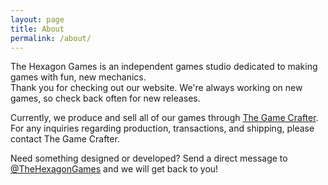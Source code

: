 ```yaml
---
layout: page
title: About
permalink: /about/
---
```

The Hexagon Games is an independent games studio dedicated to making games with fun, new mechanics.   
Thank you for checking out our website. We're always working on new games, so check back often for new releases.  

Currently, we produce and sell all of our games through [The Game Crafter](https://www.thegamecrafter.com/). For any inquiries regarding production, transactions, and shipping, please contact The Game Crafter.   

Need something designed or developed? Send a direct message to [@TheHexagonGames](https://twitter.com/TheHexagonGames) and we will get back to you!  

